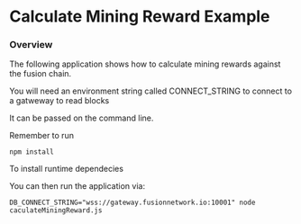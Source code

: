 
# Calculate Mining Reward Example

### Overview

The following application shows how to calculate mining rewards against the fusion chain.


You will need an environment string called CONNECT_STRING to connect to a gatweway to read blocks

It can be passed on the command line.

Remember to run 

```
npm install
```

To install runtime dependecies

You can then run the application via:
```
DB_CONNECT_STRING="wss://gateway.fusionnetwork.io:10001" node caculateMiningReward.js 
```
